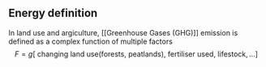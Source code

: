 ## Energy definition
In land use and argiculture, [[Greenhouse Gases (GHG)]] emission is defined as a complex function of multiple factors
$$F = g[\text{
changing land use(forests, peatlands),
fertiliser used, lifestock}, \dots]$$